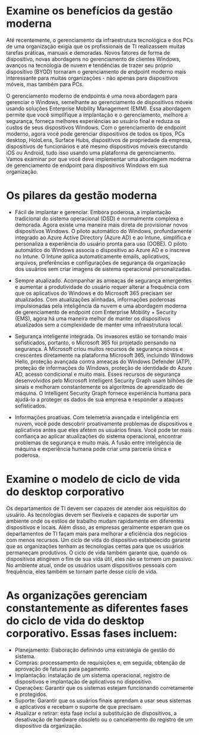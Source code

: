 # Examine os benefícios da gestão moderna

Até recentemente, o gerenciamento da infraestrutura tecnológica e dos PCs de uma organização exigia que os profissionais de TI realizassem muitas tarefas práticas, manuais e demoradas. Novos fatores de forma de dispositivo, novas abordagens no gerenciamento de clientes Windows, avanços na tecnologia de nuvem e tendências de trazer seu próprio dispositivo (BYOD) tornaram o gerenciamento de endpoint moderno mais interessante para muitas organizações - não apenas para dispositivos móveis, mas também para PCs.

O gerenciamento moderno de endpoints é uma nova abordagem para gerenciar o Windows, semelhante ao gerenciamento de dispositivos móveis usando soluções Enterprise Mobility Management (EMM). Essa abordagem permite que você simplifique a implantação e o gerenciamento, melhore a segurança, forneça melhores experiências ao usuário final e reduza os custos de seus dispositivos Windows. Com o gerenciamento de endpoint moderno, agora você pode gerenciar dispositivos de todos os tipos, PCs desktop, HoloLens, Surface Hubs, dispositivos de propriedade da empresa, dispositivos de funcionários e até mesmo dispositivos móveis executando iOS ou Android, tudo isso usando uma plataforma de gerenciamento. Vamos examinar por que você deve implementar uma abordagem moderna de gerenciamento de endpoint para dispositivos Windows em sua organização.

# Os pilares da gestão moderna

- Fácil de implantar e gerenciar. Embora poderosa, a implantação tradicional do sistema operacional (OSD) é normalmente complexa e demorada. Agora existe uma maneira mais direta de provisionar novos dispositivos Windows. O piloto automático do Windows, profundamente integrado ao Azure Active Directory (Azure AD) e ao Intune, simplifica e personaliza a experiência do usuário pronta para uso (OOBE). O piloto automático do Windows associa o dispositivo ao Azure AD e o inscreve no Intune. O Intune aplica automaticamente emails, aplicativos, arquivos, preferências e configurações de segurança da organização dos usuários sem criar imagens de sistema operacional personalizadas.

- Sempre atualizado. Acompanhar as ameaças de segurança emergentes e aumentar a produtividade do usuário requer alterar a frequência com que os aplicativos do Windows e do Microsoft 365 precisam ser atualizados. Com atualizações alinhadas, informações poderosas impulsionadas pela inteligência da nuvem e uma abordagem moderna de gerenciamento de endpoint com Enterprise Mobility + Security (EMS), agora há uma maneira melhor de manter os dispositivos atualizados sem a complexidade de manter uma infraestrutura local.

- Segurança inteligente integrada. Os invasores estão se tornando mais sofisticados, portanto, o Microsoft 365 foi projetado pensando na segurança. A Microsoft criou muitos recursos de segurança novos e crescentes diretamente na plataforma Microsoft 365, incluindo Windows Hello, proteção avançada contra ameaças do Windows Defender (ATP), proteção de informações do Windows, proteção de identidade do Azure AD, acesso condicional e muito mais. Esses recursos de segurança desenvolvidos pelo Microsoft Intelligent Security Graph usam bilhões de sinais e melhoram constantemente os algoritmos de aprendizado de máquina. O Intelligent Security Graph fornece experiência humana para ajudá-lo a proteger os dados de sua empresa e responder a ataques sofisticados.

- Informações proativas. Com telemetria avançada e inteligência em nuvem, você pode descobrir proativamente problemas de dispositivos e aplicativos antes que eles afetem os usuários finais. Você pode ter mais confiança ao aplicar atualizações do sistema operacional, encontrar problemas de segurança e muito mais. A fusão entre inteligência de máquina e experiência humana pode criar uma parceria única e poderosa.

# Examine o modelo de ciclo de vida do desktop corporativo

Os departamentos de TI devem ser capazes de atender aos requisitos do usuário. As tecnologias devem ser flexíveis e capazes de suportar um ambiente onde os estilos de trabalho mudam rapidamente em diferentes dispositivos e locais. Além disso, as empresas geralmente esperam que os departamentos de TI façam mais para melhorar a eficiência dos negócios com menos recursos. Um ciclo de vida do dispositivo estabelecido garante que as organizações tenham as tecnologias certas para que os usuários permaneçam produtivos. O ciclo de vida também garante que, quando os dispositivos atingirem o fim de sua vida útil, eles não se tornem um passivo. No ambiente atual, onde os usuários usam dispositivos pessoais com frequência, eles também se tornam parte desse ciclo de vida.

# As organizações gerenciam constantemente as diferentes fases do ciclo de vida do desktop corporativo. Essas fases incluem:

- Planejamento: Elaboração definindo uma estratégia de gestão do sistema.
- Compras: processamento de requisições e, em seguida, obtenção de aprovação de faturas para pagamento.
- Implantação: instalação de um sistema operacional, registro de dispositivos e implantação de aplicativos no dispositivo.
- Operações: Garantir que os sistemas estejam funcionando corretamente e protegidos.
- Suporte: Garantir que os usuários finais aprendam a usar seus sistemas e aplicativos e recebam o suporte de que precisam.
- Atualizar e retirar: esta fase inclui a substituição de dispositivos, a desativação de hardware obsoleto ou o cancelamento do registro de um dispositivo da organização.
